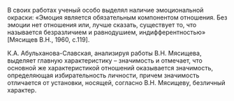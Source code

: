 В своих работах ученый особо выделял наличие эмоциональной окраски: «Эмоция является обязательным компонентом отношения. Без эмоции нет отношения или, лучше сказать, существует то, что называется безразличием и равнодушием, индифферентностью» [Мясищев В.Н., 1960, с.119]. 

К.А. Абульханова-Славская, анализируя работы В.Н. Мясищева, выделяет главную характеристику – значимость и отмечает, что основной же характеристикой отношений оказывается значимость, определяющая избирательность личности, причем значимость отличается от установки, носящей, согласно В.Н. Мясищеву, безличный характер.